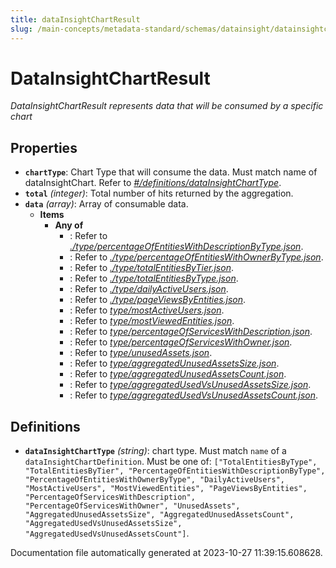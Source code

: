 ```yaml
---
title: dataInsightChartResult
slug: /main-concepts/metadata-standard/schemas/datainsight/datainsightchartresult
---
```


# DataInsightChartResult

*DataInsightChartResult represents data that will be consumed by a specific chart*

## Properties

- **`chartType`**: Chart Type that will consume the data. Must match name of dataInsightChart. Refer to *[#/definitions/dataInsightChartType](#definitions/dataInsightChartType)*.
- **`total`** *(integer)*: Total number of hits returned by the aggregation.
- **`data`** *(array)*: Array of consumable data.
  - **Items**
    - **Any of**
      - : Refer to *[./type/percentageOfEntitiesWithDescriptionByType.json](#type/percentageOfEntitiesWithDescriptionByType.json)*.
      - : Refer to *[./type/percentageOfEntitiesWithOwnerByType.json](#type/percentageOfEntitiesWithOwnerByType.json)*.
      - : Refer to *[./type/totalEntitiesByTier.json](#type/totalEntitiesByTier.json)*.
      - : Refer to *[./type/totalEntitiesByType.json](#type/totalEntitiesByType.json)*.
      - : Refer to *[./type/dailyActiveUsers.json](#type/dailyActiveUsers.json)*.
      - : Refer to *[./type/pageViewsByEntities.json](#type/pageViewsByEntities.json)*.
      - : Refer to *[type/mostActiveUsers.json](#pe/mostActiveUsers.json)*.
      - : Refer to *[type/mostViewedEntities.json](#pe/mostViewedEntities.json)*.
      - : Refer to *[type/percentageOfServicesWithDescription.json](#pe/percentageOfServicesWithDescription.json)*.
      - : Refer to *[type/percentageOfServicesWithOwner.json](#pe/percentageOfServicesWithOwner.json)*.
      - : Refer to *[type/unusedAssets.json](#pe/unusedAssets.json)*.
      - : Refer to *[type/aggregatedUnusedAssetsSize.json](#pe/aggregatedUnusedAssetsSize.json)*.
      - : Refer to *[type/aggregatedUnusedAssetsCount.json](#pe/aggregatedUnusedAssetsCount.json)*.
      - : Refer to *[type/aggregatedUsedVsUnusedAssetsSize.json](#pe/aggregatedUsedVsUnusedAssetsSize.json)*.
      - : Refer to *[type/aggregatedUsedVsUnusedAssetsCount.json](#pe/aggregatedUsedVsUnusedAssetsCount.json)*.
## Definitions

- <a id="definitions/dataInsightChartType"></a>**`dataInsightChartType`** *(string)*: chart type. Must match `name` of a `dataInsightChartDefinition`. Must be one of: `["TotalEntitiesByType", "TotalEntitiesByTier", "PercentageOfEntitiesWithDescriptionByType", "PercentageOfEntitiesWithOwnerByType", "DailyActiveUsers", "MostActiveUsers", "MostViewedEntities", "PageViewsByEntities", "PercentageOfServicesWithDescription", "PercentageOfServicesWithOwner", "UnusedAssets", "AggregatedUnusedAssetsSize", "AggregatedUnusedAssetsCount", "AggregatedUsedVsUnusedAssetsSize", "AggregatedUsedVsUnusedAssetsCount"]`.


Documentation file automatically generated at 2023-10-27 11:39:15.608628.
